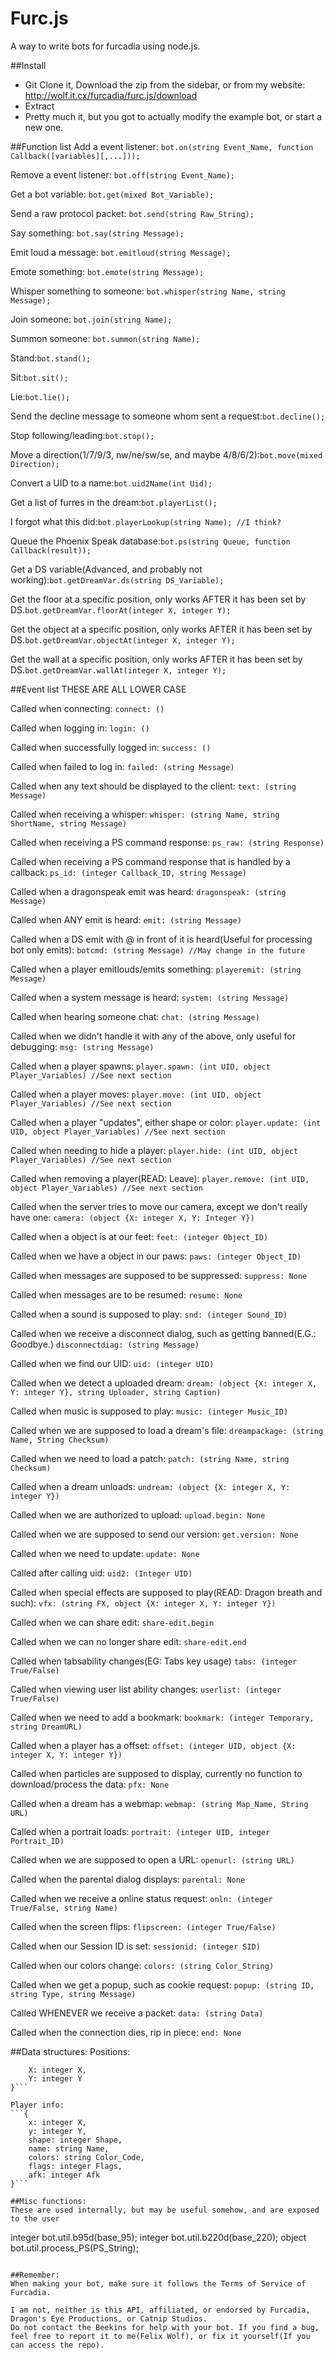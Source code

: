 Furc.js
=======

A way to write bots for furcadia using node.js.

##Install
* Git Clone it, Download the zip from the sidebar, or from my website: http://wolf.it.cx/furcadia/furc.js/download
* Extract
* Pretty much it, but you got to actually modify the example bot, or start a new one.

##Function list
Add a event listener:
```bot.on(string Event_Name, function Callback([variables][,...]));```

Remove a event listener:
```bot.off(string Event_Name);```

Get a bot variable:
```bot.get(mixed Bot_Variable);```

Send a raw protocol packet:
```bot.send(string Raw_String);```

Say something:
```bot.say(string Message);```

Emit loud a message:
```bot.emitloud(string Message);```

Emote something:
```bot.emote(string Message);```

Whisper something to someone:
```bot.whisper(string Name, string Message);```

Join someone:
```bot.join(string Name);```

Summon someone:
```bot.summon(string Name);```

Stand:``` bot.stand(); ```

Sit:```bot.sit();```

Lie:```bot.lie();```

Send the decline message to someone whom sent a request:```bot.decline();```

Stop following/leading:```bot.stop();```

Move a direction(1/7/9/3, nw/ne/sw/se, and maybe 4/8/6/2):```bot.move(mixed Direction);```

Convert a UID to a name:```bot.uid2Name(int Uid);```

Get a list of furres in the dream:```bot.playerList();```

I forgot what this did:```bot.playerLookup(string Name); //I think?```

Queue the Phoenix Speak database:```bot.ps(string Queue, function Callback(result));```

Get a DS variable(Advanced, and probably not working):```bot.getDreamVar.ds(string DS_Variable);```

Get the floor at a specific position, only works AFTER it has been set by DS.```bot.getDreamVar.floorAt(integer X, integer Y);```

Get the object at a specific position, only works AFTER it has been set by DS.```bot.getDreamVar.objectAt(integer X, integer Y);```

Get the wall at a specific position, only works AFTER it has been set by DS.```bot.getDreamVar.wallAt(integer X, integer Y);```

##Event list
THESE ARE ALL LOWER CASE

Called when connecting:
```connect: ()```

Called when logging in:
```login: ()```

Called when successfully logged in:
```success: ()```

Called when failed to log in:
```failed: (string Message)```

Called when any text should be displayed to the client:
```text: (string Message)```

Called when receiving a whisper:
```whisper: (string Name, string ShortName, string Message)```

Called when receiving a PS command response:
```ps_raw: (string Response)```

Called when receiving a PS command response that is handled by a callback:
```ps_id: (integer Callback_ID, string Message)```

Called when a dragonspeak emit was heard:
```dragonspeak: (string Message)```

Called when ANY emit is heard:
```emit: (string Message)```

Called when a DS emit with @ in front of it is heard(Useful for processing bot only emits):
```botcmd: (string Message) //May change in the future```

Called when a player emitlouds/emits something:
```playeremit: (string Message)```

Called when a system message is heard:
```system: (string Message)```

Called when hearing someone chat:
```chat: (string Message)```

Called when we didn't handle it with any of the above, only useful for debugging:
```msg: (string Message)```

Called when a player spawns:
```player.spawn: (int UID, object Player_Variables) //See next section```

Called when a player moves:
```player.move: (int UID, object Player_Variables) //See next section```

Called when a player "updates", either shape or color:
```player.update: (int UID, object Player_Variables) //See next section```

Called when needing to hide a player:
```player.hide: (int UID, object Player_Variables) //See next section```

Called when removing a player(READ: Leave):
```player.remove: (int UID, object Player_Variables) //See next section```

Called when the server tries to move our camera, except we don't really have one:
```camera: (object {X: integer X, Y: Integer Y})```

Called when a object is at our feet:
```feet: (integer Object_ID)```

Called when we have a object in our paws:
```paws: (integer Object_ID)```

Called when messages are supposed to be suppressed:
```suppress: None```

Called when messages are to be resumed:
```resume: None```

Called when a sound is supposed to play:
```snd: (integer Sound_ID)```

Called when we receive a disconnect dialog, such as getting banned(E.G.: Goodbye.)
```disconnectdiag: (string Message)```

Called when we find our UID:
```uid: (integer UID)```

Called when we detect a uploaded dream:
```dream: (object {X: integer X, Y: integer Y}, string Uploader, string Caption)```

Called when music is supposed to play:
```music: (integer Music_ID)```

Called when we are supposed to load a dream's file:
```dreampackage: (string Name, String Checksum)```

Called when we need to load a patch:
```patch: (string Name, string Checksum)```

Called when a dream unloads:
```undream: (object {X: integer X, Y: integer Y})```

Called when we are authorized to upload:
```upload.begin: None```

Called when we are supposed to send our version:
```get.version: None```

Called when we need to update:
```update: None```

Called after calling uid:
```uid2: (Integer UID)```

Called when special effects are supposed to play(READ: Dragon breath and such):
```vfx: (string FX, object {X: integer X, Y: integer Y})```

Called when we can share edit:
```share-edit.begin```

Called when we can no longer share edit:
```share-edit.end```

Called when tabsability changes(EG: Tabs key usage)
```tabs: (integer True/False)```

Called when viewing user list ability changes:
```userlist: (integer True/False)```

Called when we need to add a bookmark:
```bookmark: (integer Temporary, string DreamURL)```

Called when a player has a offset:
```offset: (integer UID, object {X: integer X, Y: integer Y})```

Called when particles are supposed to display, currently no function to download/process the data:
```pfx: None```

Called when a dream has a webmap:
```webmap: (string Map_Name, String URL)```

Called when a portrait loads:
```portrait: (integer UID, integer Portrait_ID)```

Called when we are supposed to open a URL:
```openurl: (string URL)```

Called when the parental dialog displays:
```parental: None```

Called when we receive a online status request:
```onln: (integer True/False, string Name)```

Called when the screen flips:
```flipscreen: (integer True/False)```

Called when our Session ID is set:
```sessionid: (integer SID)```

Called when our colors change:
```colors: (string Color_String)```

Called when we get a popup, such as cookie request:
```popup: (string ID, string Type, string Message)```

Called WHENEVER we receive a packet:
```data: (string Data)```

Called when the connection dies, rip in piece:
```end: None```

##Data structures:
Positions:
```{
	X: integer X,
	Y: integer Y
}```

Player info:
```{
	x: integer X,
	y: integer Y,
	shape: integer Shape,
	name: string Name,
	colors: string Color_Code,
	flags: integer Flags,
	afk: integer Afk
}```

##Misc functions:
These are used internally, but may be useful somehow, and are exposed to the user
```
integer bot.util.b95d(base_95);
integer bot.util.b220d(base_220);
object bot.util.process_PS(PS_String);
```

##Remember:
When making your bot, make sure it follows the Terms of Service of Furcadia.

I am not, neither is this API, affiliated, or endorsed by Furcadia, Dragon's Eye Productions, or Catnip Studios.
Do not contact the Beekins for help with your bot. If you find a bug, feel free to report it to me(Felix Wolf), or fix it yourself(If you can access the repo).
